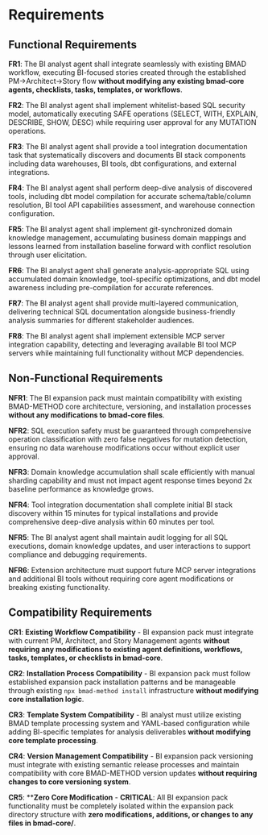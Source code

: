 # Requirements

## Functional Requirements

**FR1**: The BI analyst agent shall integrate seamlessly with existing BMAD workflow, executing BI-focused stories created through the established PM→Architect→Story flow **without modifying any existing bmad-core agents, checklists, tasks, templates, or workflows**.

**FR2**: The BI analyst agent shall implement whitelist-based SQL security model, automatically executing SAFE operations (SELECT, WITH, EXPLAIN, DESCRIBE, SHOW, DESC) while requiring user approval for any MUTATION operations.

**FR3**: The BI analyst agent shall provide a tool integration documentation task that systematically discovers and documents BI stack components including data warehouses, BI tools, dbt configurations, and external integrations.

**FR4**: The BI analyst agent shall perform deep-dive analysis of discovered tools, including dbt model compilation for accurate schema/table/column resolution, BI tool API capabilities assessment, and warehouse connection configuration.

**FR5**: The BI analyst agent shall implement git-synchronized domain knowledge management, accumulating business domain mappings and lessons learned from installation baseline forward with conflict resolution through user elicitation.

**FR6**: The BI analyst agent shall generate analysis-appropriate SQL using accumulated domain knowledge, tool-specific optimizations, and dbt model awareness including pre-compilation for accurate references.

**FR7**: The BI analyst agent shall provide multi-layered communication, delivering technical SQL documentation alongside business-friendly analysis summaries for different stakeholder audiences.

**FR8**: The BI analyst agent shall implement extensible MCP server integration capability, detecting and leveraging available BI tool MCP servers while maintaining full functionality without MCP dependencies.

## Non-Functional Requirements

**NFR1**: The BI expansion pack must maintain compatibility with existing BMAD-METHOD core architecture, versioning, and installation processes **without any modifications to bmad-core files**.

**NFR2**: SQL execution safety must be guaranteed through comprehensive operation classification with zero false negatives for mutation detection, ensuring no data warehouse modifications occur without explicit user approval.

**NFR3**: Domain knowledge accumulation shall scale efficiently with manual sharding capability and must not impact agent response times beyond 2x baseline performance as knowledge grows.

**NFR4**: Tool integration documentation shall complete initial BI stack discovery within 15 minutes for typical installations and provide comprehensive deep-dive analysis within 60 minutes per tool.

**NFR5**: The BI analyst agent shall maintain audit logging for all SQL executions, domain knowledge updates, and user interactions to support compliance and debugging requirements.

**NFR6**: Extension architecture must support future MCP server integrations and additional BI tools without requiring core agent modifications or breaking existing functionality.

## Compatibility Requirements

**CR1**: **Existing Workflow Compatibility** - BI expansion pack must integrate with current PM, Architect, and Story Management agents **without requiring any modifications to existing agent definitions, workflows, tasks, templates, or checklists in bmad-core**.

**CR2**: **Installation Process Compatibility** - BI expansion pack must follow established expansion pack installation patterns and be manageable through existing `npx bmad-method install` infrastructure **without modifying core installation logic**.

**CR3**: **Template System Compatibility** - BI analyst must utilize existing BMAD template processing system and YAML-based configuration while adding BI-specific templates for analysis deliverables **without modifying core template processing**.

**CR4**: **Version Management Compatibility** - BI expansion pack versioning must integrate with existing semantic release processes and maintain compatibility with core BMAD-METHOD version updates **without requiring changes to core versioning system**.

**CR5**: ****Zero Core Modification** - **CRITICAL**: All BI expansion pack functionality must be completely isolated within the expansion pack directory structure with **zero modifications, additions, or changes to any files in bmad-core/**.
